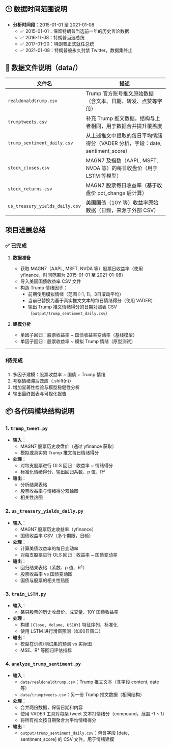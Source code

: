 ## 🕒 数据时间范围说明

- **分析时间段**：2015-01-01 至 2021-01-08
  - ✅ 2015-01-01：保留特朗普当选前一年的历史言论数据
  - ✅ 2016-11-08：特朗普当选总统
  - ✅ 2017-01-20：特朗普正式就任总统
  - ✅ 2021-01-08：特朗普被永久封禁 Twitter，数据集终止

## 📁 数据文件说明（data/）

| 文件名                      | 描述                                                         |
|---------------------------|--------------------------------------------------------------|
| `realdonaldtrump.csv`     | Trump 官方账号推文原始数据（含文本、日期、转发、点赞等字段）       |
| `trumptweets.csv`         | 补充 Trump 推文数据，结构与上者相同，用于数据合并提升覆盖度         |
| `trump_sentiment_daily.csv` | 从上述推文中提取的每日平均情绪得分（VADER 分析，字段：date, sentiment_score）|
| `stock_closes.csv`        | MAGN7 及指数（AAPL, MSFT, NVDA 等）的每日收盘价（用于 LSTM 等模型）     |
| `stock_returns.csv`       | MAGN7 股票每日收益率（基于收盘价 pct_change 后计算）                |
| `us_treasury_yields_daily.csv` | 美国国债（10Y 等）收益率原始数据（日频，来源于外部 CSV）              |

## 项目进展总结

### ✅ 已完成
1. **数据准备**
   - 获取 MAGN7（AAPL, MSFT, NVDA 等）股票日收益率（使用 yfinance，时间范围为 2015-01-01 至 2021-01-08）
   - 导入美国国债收益率 CSV 文件
   - 构造 Trump 情绪因子：
     - 前期使用模拟情绪（范围 [-1, 1]，3日滚动平均）
     - 当前已替换为基于真实推文文本的每日情绪得分（使用 VADER）
     - 输出 Trump 推文情绪得分的日期对照表 CSV（`output/trump_sentiment_daily.csv`）

2. **建模分析**
   - 单因子回归：股票收益率 ~ 国债收益率变动率（基线模型）
   - 单因子回归：股票收益率 ~ 模拟 Trump 情绪（原型测试）

---

### ❗待完成
1. 多因子建模：股票收益率 ~ 国债 + Trump 情绪
2. 考察情绪滞后效应（.shift(n)）
3. 增加显著性检验与模型稳健性分析
4. 输出最终图表与可视化报告

## 📦 各代码模块结构说明

### 1. `trump_tweet.py`
- **输入**：
  - MAGN7 股票历史收盘价（通过 yfinance 获取）
  - 模拟或真实的 Trump 推文每日情绪得分
- **处理**：
  - 对每支股票进行 OLS 回归：收益率 ~ 情绪得分
  - 标准化情绪得分，输出回归系数、p 值、R²
- **输出**：
  - 分析结果表格
  - 股票收益率与情绪得分双轴图
  - 相关性热图

### 2. `us_treasury_yields_daily.py`
- **输入**：
  - MAGN7 股票历史收益率（yfinance）
  - 国债收益率 CSV（多个期限，日频）
- **处理**：
  - 计算美债收益率的每日变动率
  - 对每支股票进行 OLS 回归：收益率 ~ 国债变动率
- **输出**：
  - 回归结果表格（系数、p 值、R²）
  - 股票收益率 vs 国债变动图
  - 国债与股票的相关性热图

### 3. `train_LSTM.py`
- **输入**：
  - 某只股票的历史收盘价、成交量、10Y 国债收益率
- **处理**：
  - 构建 `[Close, Volume, US10Y]` 特征序列，标准化
  - 使用 LSTM 进行滑窗预测（如60日窗口）
- **输出**：
  - 模型在训练/测试集的预测 vs 实际图
  - MSE、R² 等回归评估指标

### 4. `analyze_trump_sentiment.py`
- **输入**：
  - `data/realdonaldtrump.csv`：Trump 推文文本（含字段 content, date 等）
  - `data/trumptweets.csv`：另一份 Trump 推文数据（相同结构）
- **处理**：
  - 合并两份数据，保留日期和内容
  - 使用 VADER 工具对每条 tweet 文本打情绪分（compound，范围 -1 ~ 1）
  - 将所有推文按日期聚合为平均情绪得分
- **输出**：
  - `output/trump_sentiment_daily.csv`：包含字段 [date, sentiment_score] 的 CSV 文件，用于情绪建模

